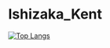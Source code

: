 # Ishizaka_Kent
[![Top Langs](https://github-readme-stats.vercel.app/api/top-langs/?username=Ishizaka-K&layout=donut&themes=gradient)](https://github.com/anuraghazra/github-readme-stats)
